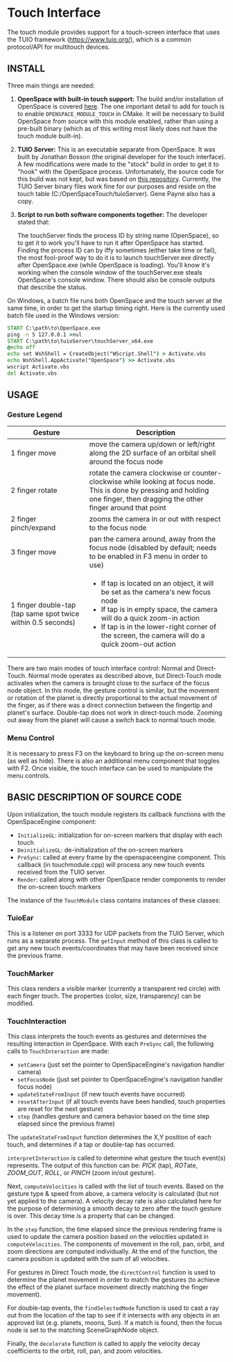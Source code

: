 # Touch Interface
The touch module provides support for a touch-screen interface that uses the TUIO framework (https://www.tuio.org/), which is a common protocol/API for multitouch devices.

## INSTALL
Three main things are needed:
  1. **OpenSpace with built-in touch support:** The build and/or installation of OpenSpace is covered [here](/contributing/development/compiling/index). The one important detail to add for touch is to enable `OPENSPACE_MODULE_TOUCH` in CMake. It will be necessary to build OpenSpace from source with this module enabled, rather than using a pre-built binary (which as of this writing most likely does not have the touch module built-in).
  1. **TUIO Server:** This is an executable separate from OpenSpace. It was built by Jonathan Bosson (the original developer for the touch interface). A few modifications were made to the "stock" build in order to get it to "hook" with the OpenSpace process. Unfortunately, the source code for this build was not kept, but was based on [this repository](https://github.com/vialab/Touch2Tuio/tree/master/TouchHook). Currently, the TUIO Server binary files work fine for our purposes and reside on the touch table (C:/OpenSpaceTouch/tuioServer). Gene Payne also has a copy.
  1. **Script to run both software components together:** The developer stated that:

     The touchServer finds the process ID by string name (OpenSpace), so to get it to work you'll have to run it after OpenSpace has started. Finding the process ID can by iffy sometimes (either take time or fail), the most fool-proof way to do it is to launch touchServer.exe directly after OpenSpace.exe (while OpenSpace is loading). You'll know it's working when the console window of the touchServer.exe steals OpenSpace's console window. There should also be console outputs that describe the status.

On Windows, a batch file runs both OpenSpace and the touch server at the same time, in order to get the startup timing right. Here is the currently used batch file used in the Windows version:
```bat
START C:\path\to\OpenSpace.exe
ping -n 5 127.0.0.1 >nul
START C:\path\to\tuioServer\touchServer_x64.exe
@echo off
echo set WshShell = CreateObject("WScript.Shell") > Activate.vbs
echo WshShell.AppActivate("OpenSpace") >> Activate.vbs
wscript Activate.vbs
del Activate.vbs
```

## USAGE
### Gesture Legend
| Gesture | Description |
|---------|-------------|
| 1 finger move | move the camera up/down or left/right along the 2D surface of an orbital shell around the focus node|
| 2 finger rotate | rotate the camera clockwise or counter-clockwise while looking at focus node. This is done by pressing and holding one finger, then dragging the other finger around that point|
| 2 finger pinch/expand | zooms the camera in or out with respect to the focus node|
| 3 finger move | pan the camera around, away from the focus node (disabled by default; needs to be enabled in F3 menu in order to use)|
| 1 finger double-tap (tap same spot twice within 0.5 seconds) |<ul><li>If tap is located on an object, it will be set as the camera's new focus node</li><li>If tap is in empty space, the camera will do a quick zoom-in action</li><li>If tap is in the lower-right corner of the screen, the camera will do a quick zoom-out action</li></ul>|

There are two main modes of touch interface control: Normal and Direct-Touch. Normal mode operates as described above, but Direct-Touch mode activates when the camera is brought close to the surface of the focus node object. In this mode, the gesture control is similar, but the movement or rotation of the planet is directly proportional to the actual movement of the finger, as if there was a direct connection between the fingertip and planet's surface. Double-tap does not work in direct-touch mode. Zooming out away from the planet will cause a switch back to normal touch mode.

### Menu Control
It is necessary to press F3 on the keyboard to bring up the on-screen menu (as well as hide). There is also an additional menu component that toggles with F2. Once visible, the touch interface can be used to manipulate the menu controls.

## BASIC DESCRIPTION OF SOURCE CODE
Upon initialization, the touch module registers its callback functions with the OpenSpaceEngine component:
  - `InitializeGL`: initialization for on-screen markers that display with each touch
  - `DeinitializeGL`: de-initialization of the on-screen markers
  - `PreSync`: called at every frame by the openspaceengine component. This callback (in touchmodule.cpp) will process any new touch events received from the TUIO server.
  - `Render`: called along with other OpenSpace render components to render the on-screen touch markers

The instance of the `TouchModule` class contains instances of these classes:

### TuioEar
This is a listener on port 3333 for UDP packets from the TUIO Server, which runs as a separate process. The `getInput` method of this class is called to get any new touch events/coordinates that may have been received since the previous frame.

### TouchMarker
This class renders a visible marker (currently a transparent red circle) with each finger touch. The properties (color, size, transparency) can be modified.

### TouchInteraction
This class interprets the touch events as gestures and determines the resulting interaction in OpenSpace.
With each `PreSync` call, the following calls to `TouchInteraction` are made:
  - `setCamera` (just set the pointer to OpenSpaceEngine's navigation handler camera)
  - `setFocusNode` (just set pointer to OpenSpaceEngine's navigation handler focus node)
  - `updateStateFromInput` (if new touch events have occurred)
  - `resetAfterInput` (if all touch events have been handled, touch properties are reset for the next gesture)
  - `step` (handles gesture and camera behavior based on the time step elapsed since the previous frame)

The `updateStateFromInput` function determines the X,Y position of each touch, and determines if a tap or double-tap has occurred.

`interpretInteraction` is called to determine what gesture the touch event(s) represents. The output of this function can be: *PICK* (tap), *ROT*ate, *ZOOM_OUT*, *ROLL*, or *PINCH* (zoom in/out gesture).

Next, `computeVelocities` is called with the list of touch events. Based on the gesture type & speed from above, a camera velocity is calculated (but not yet applied to the camera). A velocity decay rate is also calculated here for the purpose of determining a smooth decay to zero after the touch gesture is over. This decay time is a property that can be changed.

In the `step` function, the time elapsed since the previous rendering frame is used to update the camera position based on the velocities updated in `computeVelocities`. The components of movement in the roll, pan, orbit, and zoom directions are computed individually. At the end of the function, the camera position is updated with the sum of all velocities.

For gestures in Direct Touch mode, the `directControl` function is used to determine the planet movement in order to match the gestures (to achieve the effect of the planet surface movement directly matching the finger movement).

For double-tap events, the `findSelectedMode` function is used to cast a ray out from the location of the tap to see if it intersects with any objects in an approved list (e.g. planets, moons, Sun). If a match is found, then the focus node is set to the matching SceneGraphNode object.

Finally, the `decelerate` function is called to apply the velocity decay coefficients to the orbit, roll, pan, and zoom velocities.
